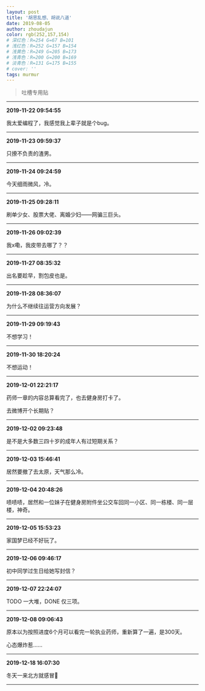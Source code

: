 ```yaml
---
layout: post
title: '胡思乱想、胡说八道'
date: 2019-08-05
author: zhoudajun
color: rgb(252,157,154)
# 深红色：R=254 G=67 B=101
# 浅红色：R=252 G=157 B=154
# 浅黄色：R=249 G=205 B=173
# 浅青色：R=200 G=200 B=169
# 淡青色：R=131 G=175 B=155
# cover: ''
tags: murmur
---
```


> 吐槽专用贴

---

**2019-11-22 09:54:55**

我太爱编程了，我感觉我上辈子就是个bug。

---

**2019-11-23 09:59:37**

只撩不负责的渣男。

---

**2019-11-24 09:24:59**

今天细雨微风，冷。

---

**2019-11-25 09:28:11**

刷单少女、股票大佬、离婚少妇——网骗三巨头。

---

**2019-11-26 09:02:39**

我x嘞，我皮带去哪了？？

---

**2019-11-27 08:35:32**

出名要趁早，割包皮也是。

---

**2019-11-28 08:36:07**

为什么不继续往运营方向发展？

---

**2019-11-29 09:19:43**

不想学习！

---

**2019-11-30 18:20:24**

不想运动！

---

**2019-12-01 22:21:17**

药师一章的内容总算看完了，也去健身房打卡了。

去微博开个长期贴？

---

**2019-12-02 09:23:48**

是不是大多数三四十岁的成年人有过短期关系？

---

**2019-12-03 15:46:41**

居然要撤了去太原，天气那么冷。

---

**2019-12-04 20:48:26**

啧啧啧，居然和一位妹子在健身房附件坐公交车回同一小区、同一栋楼、同一层楼，神奇。

---

**2019-12-05 15:53:23**

家国梦已经不好玩了。

---

**2019-12-06 09:46:17**

初中同学过生日给她写封信？

---

**2019-12-07 22:24:07**

TODO 一大堆，DONE 仅三项。

---

**2019-12-08 09:06:43**

原本以为按照进度6个月可以看完一轮执业药师，重新算了一遍，是300天。

心态爆炸惹......

---

**2019-12-18 16:07:30**

冬天一来北方就感冒🤧

---

